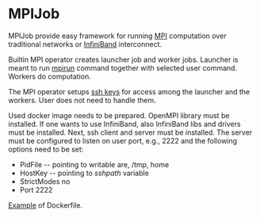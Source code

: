 # MPIJob

MPIJob provide easy framework for running [MPI](https://www.open-mpi.org/) computation 
over traditional networks or [InfiniBand](https://en.wikipedia.org/wiki/InfiniBand) interconnect.

Builtin MPI operator creates launcher job and worker jobs. Launcher is meant to run
[mpirun](https://www.open-mpi.org/doc/v4.0/man1/mpirun.1.php) command together 
with selected user command. Workers do computation.

The MPI operator setups [ssh keys](https://www.ssh.com/academy/ssh/key) for access
among the launcher and the workers. User does not need to handle them.

Used docker image needs to be prepared. OpenMPI library must be installed. If one wants 
to use InfiniBand, also InfiniBand libs and drivers must be installed. Next, ssh client and
server must be installed. The server must be configured to listen on user port, e.g., 2222 and
the following options need to be set:
* PidFile -- pointing to writable are, /tmp, home
* HostKey -- pointing to _sshpath_ variable
* StrictModes no
* Port 2222

[Example](https://github.com/CERIT-SC/rancher-apps/tree/master/charts/mpijob/v0.1/example/) of Dockerfile.

